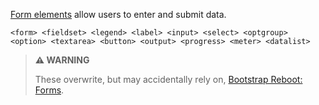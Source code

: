 [Form elements](https://developer.mozilla.org/en-US/docs/Web/HTML/Element#forms) allow users to enter and submit data.

```
<form> <fieldset> <legend> <label> <input> <select> <optgroup> <option> <textarea> <button> <output> <progress> <meter> <datalist>
```

> **⚠️ WARNING**
>
> These overwrite, but may accidentally rely on, [Bootstrap Reboot: Forms](https://getbootstrap.com/docs/4.0/content/reboot/#forms).

<script src="{{path '/assets/_utils/js/open-ext-links-in-new-window.js'}}" />

